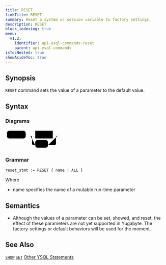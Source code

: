 ```yaml
---
title: RESET
linkTitle: RESET
summary: Reset a system or session variable to factory settings.
description: RESET
block_indexing: true
menu:
  v1.2:
    identifier: api-ysql-commands-reset
    parent: api-ysql-commands
isTocNested: true
showAsideToc: true
---
```


## Synopsis

`RESET` command sets the value of a parameter to the default value.

## Syntax

### Diagrams
<svg class="rrdiagram" version="1.1" xmlns:xlink="http://www.w3.org/1999/xlink" xmlns="http://www.w3.org/2000/svg" width="174" height="63" viewbox="0 0 174 63"><path class="connector" d="M0 21h5m59 0h30m55 0h20m-90 0q5 0 5 5v19q0 5 5 5h5m40 0h20q5 0 5-5v-19q0-5 5-5m5 0h5"/><rect class="literal" x="5" y="5" width="59" height="24" rx="7"/><text class="text" x="15" y="21">RESET</text><a xlink:href="../../grammar_diagrams#name"><rect class="rule" x="94" y="5" width="55" height="24"/><text class="text" x="104" y="21">name</text></a><rect class="literal" x="94" y="34" width="40" height="24" rx="7"/><text class="text" x="104" y="50">ALL</text></svg>

### Grammar
```
reset_stmt := RESET { name | ALL }
```

Where

- name specifies the name of a mutable run-time parameter

## Semantics

- Although the values of a parameter can be set, showed, and reset, the effect of these parameters are not yet supported in Yugabyte. The factory-settings or default behaviors will be used for the moment.

## See Also
[`SHOW`](../cmd_show)
[`SET`](../cmd_set)
[Other YSQL Statements](..)
